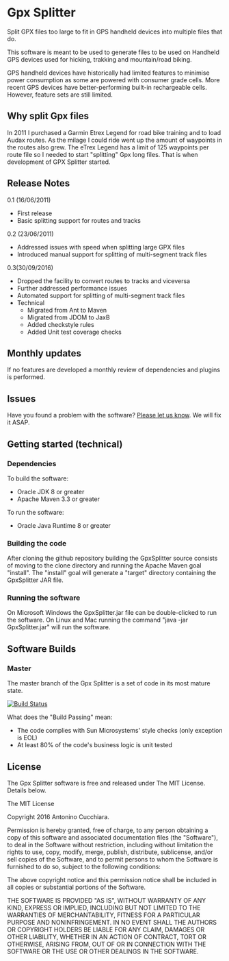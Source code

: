 Gpx Splitter
============

Split GPX files too large to fit in GPS handheld devices into multiple files 
that do.

This software is meant to be used to generate files to be used on Handheld GPS 
devices used for hicking, trakking and mountain/road biking.

GPS handheld devices have historically had limited features to minimise power 
consumption as some are powered with consumer grade cells.
More recent GPS devices have better-performing built-in rechargeable cells. 
However, feature sets are still limited.

Why split Gpx files
-------------------

In 2011 I purchased a Garmin Etrex Legend for road bike training and to load 
Audax routes.
As the milage I could ride went up the amount of waypoints in the routes also 
grew.
The eTrex Legend has a limit of 125 waypoints per route file so I needed to 
start "splitting" Gpx long files.
That is when development of GPX Splitter started.

Release Notes
-------------

0.1 (16/06/2011)

 - First release
 - Basic splitting support for routes and tracks

0.2 (23/06/2011)

 - Addressed issues with speed when splitting large GPX files
 - Introduced manual support for splitting of multi-segment track files

0.3(30/09/2016)

 - Dropped the facility to convert routes to tracks and viceversa
 - Further addressed performance issues
 - Automated support for splitting of multi-segment track files
 - Technical
   - Migrated from Ant to Maven
   - Migrated from JDOM to JaxB
   - Added checkstyle rules
   - Added Unit test coverage checks

Monthly updates
---------------

If no features are developed a monthly review of dependencies and plugins is 
performed.

Issues
------

Have you found a problem with the software? 
[Please let us know](https://github.com/AntoCuc/GpxSplitter/issues).
We will fix it ASAP.

Getting started (technical)
---------------------------

### Dependencies ###

To build the software:
 - Oracle JDK 8 or greater
 - Apache Maven 3.3 or greater
 
To run the software:
 - Oracle Java Runtime 8 or greater

### Building the code ###

After cloning the github repository building the GpxSplitter source consists of
moving to the clone directory and running the Apache Maven goal "install".
The "install" goal will generate a "target" directory containing the GpxSplitter
JAR file.

### Running the software ###

On Microsoft Windows the GpxSplitter<version>.jar file can be double-clicked to 
run the software.
On Linux and Mac running the command "java -jar GpxSplitter<version>.jar" will 
run the software.

Software Builds
---------------

### Master ###

The master branch of the Gpx Splitter is a set of code in its most mature state.

[![Build Status](https://travis-ci.org/AntoCuc/GpxSplitter.svg)](https://travis-ci.org/AntoCuc/GpxSplitter)

What does the "Build Passing" mean:

 - The code complies with Sun Microsystems' style checks (only exception is EOL)
 - At least 80% of the code's business logic is unit tested

License
-------

The Gpx Splitter software is free and released under The MIT License. 
Details below.

The MIT License 

Copyright 2016 Antonino Cucchiara. 

Permission is hereby granted, free of charge, to any person obtaining a copy 
of this software and associated documentation files (the "Software"), to deal 
in the Software without restriction, including without limitation the rights 
to use, copy, modify, merge, publish, distribute, sublicense, and/or sell 
copies of the Software, and to permit persons to whom the Software is 
furnished to do so, subject to the following conditions: 

The above copyright notice and this permission notice shall be included in 
all copies or substantial portions of the Software. 

THE SOFTWARE IS PROVIDED "AS IS", WITHOUT WARRANTY OF ANY KIND, EXPRESS OR 
IMPLIED, INCLUDING BUT NOT LIMITED TO THE WARRANTIES OF MERCHANTABILITY, 
FITNESS FOR A PARTICULAR PURPOSE AND NONINFRINGEMENT. IN NO EVENT SHALL THE 
AUTHORS OR COPYRIGHT HOLDERS BE LIABLE FOR ANY CLAIM, DAMAGES OR OTHER 
LIABILITY, WHETHER IN AN ACTION OF CONTRACT, TORT OR OTHERWISE, ARISING FROM, 
OUT OF OR IN CONNECTION WITH THE SOFTWARE OR THE USE OR OTHER DEALINGS IN 
THE SOFTWARE. 
